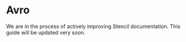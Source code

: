 # Avro

We are in the process of actively improving Stencil documentation. This guide will be updated very soon.

